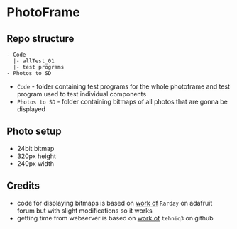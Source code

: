 # PhotoFrame
## Repo structure
```
- Code
  |- allTest_01
  |- test programs
- Photos to SD
```
- `Code` - folder containing test programs for the whole photoframe and test program used to test individual components
- `Photos to SD` - folder containing bitmaps of all photos that are gonna be displayed

## Photo setup
- 24bit bitmap
- 320px height
- 240px width

## Credits
- code for displaying bitmaps is based on [work of](https://forums.adafruit.com/viewtopic.php?t=141979) `Rarday` on adafruit forum but with slight modifications so it works
- getting time from webserver is based on [work of](https://github.com/tehniq3/NTPclock_RPi_Pico_W/blob/main/ntp_test_serial.ino) `tehniq3` on github
